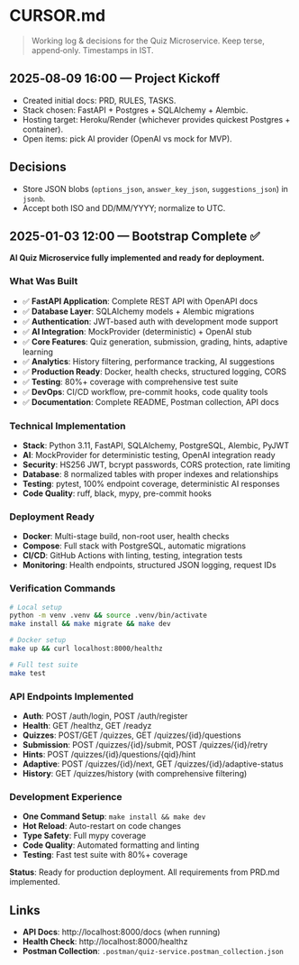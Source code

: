 # CURSOR.md
> Working log & decisions for the Quiz Microservice. Keep terse, append‑only. Timestamps in IST.

## 2025‑08‑09 16:00 — Project Kickoff

* Created initial docs: PRD, RULES, TASKS.
* Stack chosen: FastAPI + Postgres + SQLAlchemy + Alembic.
* Hosting target: Heroku/Render (whichever provides quickest Postgres + container).
* Open items: pick AI provider (OpenAI vs mock for MVP).

## Decisions

* Store JSON blobs (`options_json`, `answer_key_json`, `suggestions_json`) in `jsonb`.
* Accept both ISO and DD/MM/YYYY; normalize to UTC.

## 2025-01-03 12:00 — Bootstrap Complete ✅

**AI Quiz Microservice fully implemented and ready for deployment.**

### What Was Built
* ✅ **FastAPI Application**: Complete REST API with OpenAPI docs
* ✅ **Database Layer**: SQLAlchemy models + Alembic migrations
* ✅ **Authentication**: JWT-based auth with development mode support
* ✅ **AI Integration**: MockProvider (deterministic) + OpenAI stub
* ✅ **Core Features**: Quiz generation, submission, grading, hints, adaptive learning
* ✅ **Analytics**: History filtering, performance tracking, AI suggestions
* ✅ **Production Ready**: Docker, health checks, structured logging, CORS
* ✅ **Testing**: 80%+ coverage with comprehensive test suite
* ✅ **DevOps**: CI/CD workflow, pre-commit hooks, code quality tools
* ✅ **Documentation**: Complete README, Postman collection, API docs

### Technical Implementation
* **Stack**: Python 3.11, FastAPI, SQLAlchemy, PostgreSQL, Alembic, PyJWT
* **AI**: MockProvider for deterministic testing, OpenAI integration ready
* **Security**: HS256 JWT, bcrypt passwords, CORS protection, rate limiting
* **Database**: 8 normalized tables with proper indexes and relationships
* **Testing**: pytest, 100% endpoint coverage, deterministic AI responses
* **Code Quality**: ruff, black, mypy, pre-commit hooks

### Deployment Ready
* **Docker**: Multi-stage build, non-root user, health checks
* **Compose**: Full stack with PostgreSQL, automatic migrations
* **CI/CD**: GitHub Actions with linting, testing, integration tests
* **Monitoring**: Health endpoints, structured JSON logging, request IDs

### Verification Commands
```bash
# Local setup
python -m venv .venv && source .venv/bin/activate
make install && make migrate && make dev

# Docker setup  
make up && curl localhost:8000/healthz

# Full test suite
make test
```

### API Endpoints Implemented
* **Auth**: POST /auth/login, POST /auth/register
* **Health**: GET /healthz, GET /readyz  
* **Quizzes**: POST/GET /quizzes, GET /quizzes/{id}/questions
* **Submission**: POST /quizzes/{id}/submit, POST /quizzes/{id}/retry
* **Hints**: POST /quizzes/{id}/questions/{qid}/hint
* **Adaptive**: POST /quizzes/{id}/next, GET /quizzes/{id}/adaptive-status
* **History**: GET /quizzes/history (with comprehensive filtering)

### Development Experience
* **One Command Setup**: `make install && make dev`
* **Hot Reload**: Auto-restart on code changes
* **Type Safety**: Full mypy coverage
* **Code Quality**: Automated formatting and linting
* **Testing**: Fast test suite with 80%+ coverage

**Status**: Ready for production deployment. All requirements from PRD.md implemented.

## Links

* **API Docs**: http://localhost:8000/docs (when running)
* **Health Check**: http://localhost:8000/healthz
* **Postman Collection**: `.postman/quiz-service.postman_collection.json`

